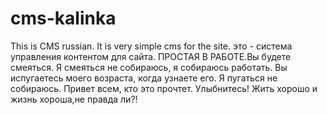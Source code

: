 # cms-kalinka
This is CMS russian. It is very simple cms for the site. это - система управления контентом для сайта. ПРОСТАЯ В РАБОТЕ.Вы будете смеяться. Я смеяться не собираюсь, я собираюсь работать. Вы испугаетесь моего возраста, когда узнаете его. Я пугаться не собираюсь. Привет всем, кто это прочтет. Улыбнитесь! Жить хорошо и жизнь хороша,не правда ли?!
